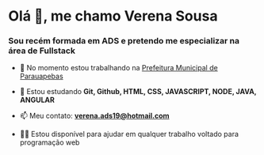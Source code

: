 <h1 aling="center"> Olá 👋, me chamo Verena Sousa </h1>

<h3 aling="center"> Sou recém formada em ADS e pretendo me especializar na área de Fullstack </h3>

- 🔭 No momento estou trabalhando na [Prefeitura Municipal de Parauapebas](https://parauapebas.pa.gov.br/)

- 🌱 Estou estudando **Git, Github, HTML, CSS, JAVASCRIPT, NODE, JAVA, ANGULAR**

- 📫 Meu contato:  **verena.ads19@hotmail.com**

-  👩‍💻 Estou disponível para ajudar em qualquer trabalho voltado para programação web


